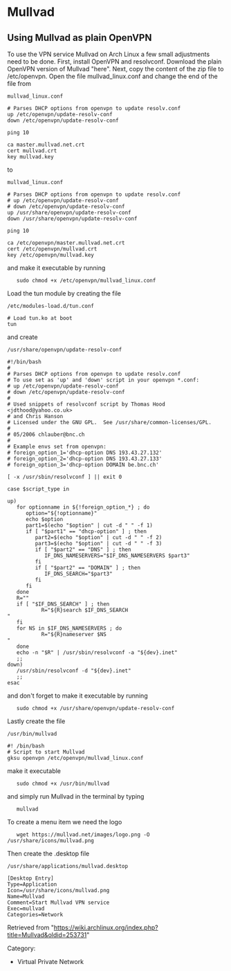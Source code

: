 Mullvad
=======

Using Mullvad as plain OpenVPN
------------------------------

To use the VPN service Mullvad on Arch Linux a few small adjustments
need to be done. First, install OpenVPN and resolvconf. Download the
plain OpenVPN version of Mullvad "here". Next, copy the content of the
zip file to /etc/openvpn. Open the file mullvad_linux.conf and change
the end of the file from

    mullvad_linux.conf

    # Parses DHCP options from openvpn to update resolv.conf
    up /etc/openvpn/update-resolv-conf
    down /etc/openvpn/update-resolv-conf

    ping 10

    ca master.mullvad.net.crt
    cert mullvad.crt
    key mullvad.key

to

    mullvad_linux.conf

    # Parses DHCP options from openvpn to update resolv.conf
    # up /etc/openvpn/update-resolv-conf
    # down /etc/openvpn/update-resolv-conf
    up /usr/share/openvpn/update-resolv-conf
    down /usr/share/openvpn/update-resolv-conf

    ping 10

    ca /etc/openvpn/master.mullvad.net.crt
    cert /etc/openvpn/mullvad.crt
    key /etc/openvpn/mullvad.key

and make it executable by running

       sudo chmod +x /etc/openvpn/mullvad_linux.conf

Load the tun module by creating the file

    /etc/modules-load.d/tun.conf

    # Load tun.ko at boot
    tun

and create

    /usr/share/openvpn/update-resolv-conf

    #!/bin/bash
    #
    # Parses DHCP options from openvpn to update resolv.conf
    # To use set as 'up' and 'down' script in your openvpn *.conf:
    # up /etc/openvpn/update-resolv-conf
    # down /etc/openvpn/update-resolv-conf
    #
    # Used snippets of resolvconf script by Thomas Hood <jdthood@yahoo.co.uk>
    # and Chris Hanson
    # Licensed under the GNU GPL.  See /usr/share/common-licenses/GPL.
    #
    # 05/2006 chlauber@bnc.ch
    #
    # Example envs set from openvpn:
    # foreign_option_1='dhcp-option DNS 193.43.27.132'
    # foreign_option_2='dhcp-option DNS 193.43.27.133'
    # foreign_option_3='dhcp-option DOMAIN be.bnc.ch'

    [ -x /usr/sbin/resolvconf ] || exit 0

    case $script_type in

    up)
       for optionname in ${!foreign_option_*} ; do
          option="${!optionname}"
          echo $option
          part1=$(echo "$option" | cut -d " " -f 1)
          if [ "$part1" == "dhcp-option" ] ; then
             part2=$(echo "$option" | cut -d " " -f 2)
             part3=$(echo "$option" | cut -d " " -f 3)
             if [ "$part2" == "DNS" ] ; then
                IF_DNS_NAMESERVERS="$IF_DNS_NAMESERVERS $part3"
             fi
             if [ "$part2" == "DOMAIN" ] ; then
                IF_DNS_SEARCH="$part3"
             fi
          fi
       done
       R=""
       if [ "$IF_DNS_SEARCH" ] ; then
               R="${R}search $IF_DNS_SEARCH
    "
       fi
       for NS in $IF_DNS_NAMESERVERS ; do
               R="${R}nameserver $NS
    "
       done
       echo -n "$R" | /usr/sbin/resolvconf -a "${dev}.inet"
       ;;
    down)
       /usr/sbin/resolvconf -d "${dev}.inet"
       ;;
    esac

and don't forget to make it executable by running

       sudo chmod +x /usr/share/openvpn/update-resolv-conf

Lastly create the file

    /usr/bin/mullvad

    #! /bin/bash
    # Script to start Mullvad
    gksu openvpn /etc/openvpn/mullvad_linux.conf

make it executable

       sudo chmod +x /usr/bin/mullvad

and simply run Mullvad in the terminal by typing

       mullvad

To create a menu item we need the logo

       wget https://mullvad.net/images/logo.png -O /usr/share/icons/mullvad.png

Then create the .desktop file

    /usr/share/applications/mullvad.desktop

    [Desktop Entry]
    Type=Application
    Icon=/usr/share/icons/mullvad.png
    Name=Mullvad
    Comment=Start Mullvad VPN service
    Exec=mullvad
    Categories=Network

Retrieved from
"https://wiki.archlinux.org/index.php?title=Mullvad&oldid=253731"

Category:

-   Virtual Private Network

